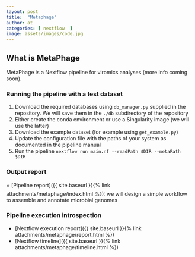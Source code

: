 ```yaml
---
layout: post
title:  "Metaphage"
author: at
categories: [ nextflow  ]
image: assets/images/code.jpg
---
```


## What is MetaPhage

MetaPhage is a Nextflow pipeline for viromics analyses (more info coming soon).

### Running the pipeline with a test dataset

1. Download the required databases using `db_manager.py` supplied in the repository. We will save them in the `./db` subdirectory of the repository
2. Either create the conda environment or use a Singularity image (we will use the latter)
3. Download the example dataset (for example using `get_example.py`)
4. Update the configuration file with the paths of your system as documented in the pipeline manual
5. Run the pipeline `nextflow run main.nf --readPath $DIR --metaPath $DIR`

### Output report

:star: [Pipeline report]({{ site.baseurl }}{% link attachments/metaphage/index.html %}): we will design a simple workflow to assemble and annotate microbial genomes


### Pipeline execution introspection

* [Nextflow execution report]({{ site.baseurl }}{% link attachments/metaphage/report.html %})
* [Nextflow timeline]({{ site.baseurl }}{% link attachments/metaphage/timeline.html %})